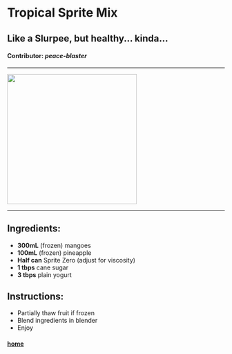 # Tropical Sprite Mix
## Like a Slurpee, but healthy... kinda...
#### **Contributor**: *peace-blaster*

<hr>
<img src='../media/ef7cf8c4-b87a-11ec-b065-1e7a96b15cae.png' width=300>
<hr>

## Ingredients:
- **300mL** (frozen) mangoes
- **100mL** (frozen) pineapple
- **Half can** Sprite Zero (adjust for viscosity)
- **1 tbps** cane sugar
- **3 tbps** plain yogurt

## Instructions:
- Partially thaw fruit if frozen
- Blend ingredients in blender
- Enjoy

#### [home](../README.md)